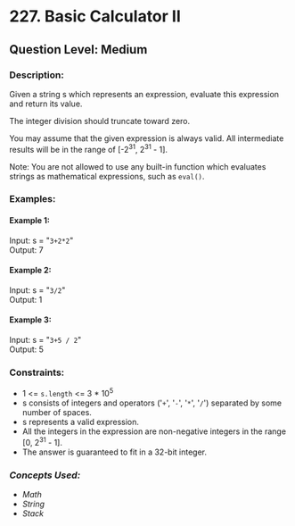 # 227. Basic Calculator II
## Question Level: Medium
### Description:
Given a string s which represents an expression, evaluate this expression and return its value. 

The integer division should truncate toward zero.

You may assume that the given expression is always valid. All intermediate results will be in the range of [-2<sup>31</sup>, 2<sup>31</sup> - 1].

Note: You are not allowed to use any built-in function which evaluates strings as mathematical expressions, such as `eval()`.

### Examples:
#### Example 1:

Input: s = "`3+2*2`"   
Output: 7  
#### Example 2:

Input: s = "` 3/2 `"  
Output: 1  
#### Example 3:

Input: s = "` 3+5 / 2 `"  
Output: 5  

### Constraints:

- 1 <= `s.length` <= 3 * 10<sup>5<sup>
- s consists of integers and operators ('`+`', '`-`', '`*`', '`/`') separated by some number of spaces.
- s represents a valid expression.
- All the integers in the expression are non-negative integers in the range [0, 2<sup>31</sup> - 1].
- The answer is guaranteed to fit in a 32-bit integer.

### <i>Concepts Used:
- Math
- String
- Stack</i>